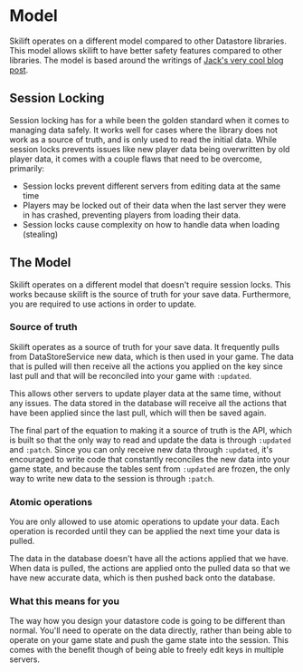 # Model

Skilift operates on a different model compared to other Datastore libraries. This model allows skilift to have better safety features compared to other libraries. The model is based around the writings of [Jack's very cool blog post](https://blog.jmdev.space/posts/datastores/).

## Session Locking

Session locking has for a while been the golden standard when it comes to managing data safely. It works well for cases where the library does not work as a source of truth, and is only used to read the initial data. While session locks prevents issues like new player data being overwritten by old player data, it comes with a couple flaws that need to be overcome, primarily:

- Session locks prevent different servers from editing data at the same time
- Players may be locked out of their data when the last server they were in has crashed, preventing players from loading their data.
- Session locks cause complexity on how to handle data when loading (stealing)

## The Model

Skilift operates on a different model that doesn't require session locks. This works because skilift is the source of truth for your save data. Furthermore, you are required to use actions in order to update.

### Source of truth

Skilift operates as a source of truth for your save data. It frequently pulls from DataStoreService new data, which is then used in your game. The data that is pulled will then receive all the actions you applied on the key since last pull and that will be reconciled into your game with `:updated`.

This allows other servers to update player data at the same time, without any issues. The data stored in the database will receive all the actions that have been applied since the last pull, which will then be saved again.

The final part of the equation to making it a source of truth is the API, which is built so that the only way to read and update the data is through `:updated` and `:patch`. Since you can only receive new data through `:updated`, it's encouraged to write code that constantly reconciles the new data into your game state, and because the tables sent from `:updated` are frozen, the only way to write new data to the session is through `:patch`.

### Atomic operations

You are only allowed to use atomic operations to update your data. Each operation is recorded until they can be applied the next time your data is pulled.

The data in the database doesn't have all the actions applied that we have. When data is pulled, the actions are applied onto the pulled data so that we have new accurate data, which is then pushed back onto the database.

### What this means for you

The way how you design your datastore code is going to be different than normal. You'll need to operate on the data directly, rather than being able to operate on your game state and push the game state into the session. This comes with the benefit though of being able to freely edit keys in multiple servers.
